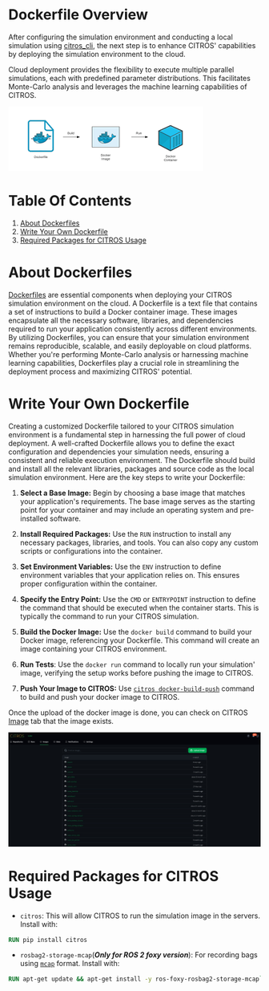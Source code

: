#  Dockerfile Overview

After configuring the simulation environment and conducting a local simulation using [citros_cli](https://citros.io/doc/docs_cli), the next step is to enhance CITROS' capabilities by deploying the simulation environment to the cloud.

Cloud deployment provides the flexibility to execute multiple parallel simulations, each with predefined parameter distributions. This facilitates Monte-Carlo analysis and leverages the machine learning capabilities of CITROS.

![jpeg](img/docker-system.jpeg)

# Table Of Contents

1. [About Dockerfiles](#about-dockerfiles)
2. [Write Your Own Dockerfile](#write-your-own-dockerfile)
3. [Required Packages for CITROS Usage](#required-packages-for-citros-usage)

# About Dockerfiles

[Dockerfiles](https://docs.docker.com/get-started/02_our_app/) are essential components when deploying your CITROS simulation environment on the cloud. A Dockerfile is a text file that contains a set of instructions to build a Docker container image. 
These images encapsulate all the necessary software, libraries, and dependencies required to run your application consistently across different environments. By utilizing Dockerfiles, you can ensure that your simulation environment remains reproducible, scalable, and easily deployable on cloud platforms. Whether you're performing Monte-Carlo analysis or harnessing machine learning capabilities, Dockerfiles play a crucial role in streamlining the deployment process and maximizing CITROS' potential.

# Write Your Own Dockerfile

Creating a customized Dockerfile tailored to your CITROS simulation environment is a fundamental step in harnessing the full power of cloud deployment. A well-crafted Dockerfile allows you to define the exact configuration and dependencies your simulation needs, ensuring a consistent and reliable execution environment. The Dockerfile should build and install all the relevant libraries, packages and source code as the local simulation environment.
Here are the key steps to write your Dockerfile:

1. **Select a Base Image:** Begin by choosing a base image that matches your application's requirements. The base image serves as the starting point for your container and may include an operating system and pre-installed software.

2. **Install Required Packages:** Use the `RUN` instruction to install any necessary packages, libraries, and tools. You can also copy any custom scripts or configurations into the container.

3. **Set Environment Variables:** Use the `ENV` instruction to define environment variables that your application relies on. This ensures proper configuration within the container.

4. **Specify the Entry Point:** Use the `CMD` or `ENTRYPOINT` instruction to define the command that should be executed when the container starts. This is typically the command to run your CITROS simulation.

5. **Build the Docker Image:** Use the `docker build` command to build your Docker image, referencing your Dockerfile. This command will create an image containing your CITROS environment.

6. **Run Tests**: Use the `docker run` command to locally run your simulation' image, verifying the setup works before pushing the image to CITROS.

6. **Push Your Image to CITROS:** Use [`citros docker-build-push`](https://citros.io/doc/docs_cli/commands/cli_commands#command-docker-build-push) command to build and push your docker image to CITROS.

Once the upload of the docker image is done, you can check on CITROS [Image](https://citros.io/doc/docs/repos/repository/repo_sc_images) tab that the image exists.

![jpeg](img/images.jpeg)

# Required Packages for CITROS Usage

* `citros`: This will allow CITROS to run the simulation image in the servers. 
Install with:
```dockerfile
RUN pip install citros
```
* `rosbag2-storage-mcap`(***Only for ROS 2 foxy version***): For recording bags using [`mcap`](https://mcap.dev/guides/getting-started/ros-2) format. 
Install with:
```dockerfile
RUN apt-get update && apt-get install -y ros-foxy-rosbag2-storage-mcap`
```